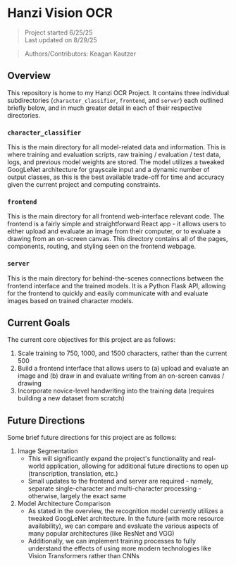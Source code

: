 # Hanzi Vision OCR
> Project started 6/25/25<br>
> Last updated on 8/29/25

> Authors/Contributors: Keagan Kautzer

## Overview
This repository is home to my Hanzi OCR Project. It contains three individual subdirectories (`character_classifier`, `frontend`, and `server`) each outlined briefly below, and in much greater detail in each of their respective directories.

### `character_classifier`
This is the main directory for all model-related data and information. This is where training and evaluation scripts, raw training / evaluation / test data, logs, and previous model weights are stored. The model utilizes a tweaked GoogLeNet architecture for grayscale input and a dynamic number of output classes, as this is the best available trade-off for time and accuracy given the current project and computing constraints.

### `frontend`
This is the main directory for all frontend web-interface relevant code. The frontend is a fairly simple and straightforward React app - it allows users to either upload and evaluate an image from their computer, or to evaluate a drawing from an on-screen canvas. This directory contains all of the pages, components, routing, and styling seen on the frontend webpage.

### `server`
This is the main directory for behind-the-scenes connections between the frontend interface and the trained models. It is a Python Flask API, allowing for the frontend to quickly and easily communicate with and evaluate images based on trained character models.

## Current Goals
The current core objectives for this project are as follows:

1. Scale training to 750, 1000, and 1500 characters, rather than the current 500
2. Build a frontend interface that allows users to (a) upload and evaluate an image and (b) draw in and evaluate writing from an on-screen canvas / drawing
3. Incorporate novice-level handwriting into the training data (requires building a new dataset from scratch)

## Future Directions
Some brief future directions for this project are as follows:
1. Image Segmentation
    - This will significantly expand the project's functionality and real-world application, allowing for additional future directions to open up (transcription, translation, etc.)
    - Small updates to the frontend and server are required - namely, separate single-character and multi-character processing - otherwise, largely the exact same
2. Model Architecture Comparison
    - As stated in the overview, the recognition model currently utilizes a tweaked GoogLeNet architecture. In the future (with more resource availability), we can compare and evaluate the various aspects of many popular architectures (like ResNet and VGG)
    - Additionally, we can implement training processes to fully understand the effects of using more modern technologies like Vision Transformers rather than CNNs
